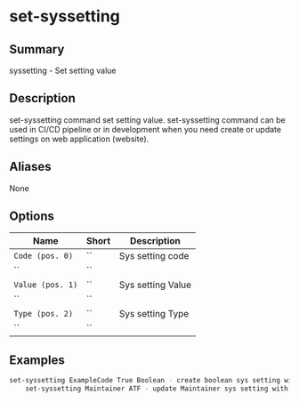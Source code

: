 # set-syssetting

## Summary
syssetting - Set setting value

## Description
set-syssetting command set setting value.
    set-syssetting command can be used in CI/CD pipeline or in development
    when you need create or update settings on web application (website).

## Aliases
None

## Options

| Name | Short | Description |
|------|-------|-------------|
| `Code (pos. 0)` | `` | Sys setting code |
| `` | `` |  |
| `Value (pos. 1)` | `` | Sys setting Value |
| `` | `` |  |
| `Type (pos. 2)` | `` | Sys setting Type |
| `` | `` |  |

## Examples

```bash
set-syssetting ExampleCode True Boolean - create boolean sys setting with code ExampleCode and value True
	set-syssetting Maintainer ATF - update Maintainer sys setting with value ATF
```
